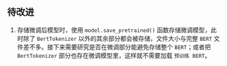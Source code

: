 ## 待改进
1. 存储微调后模型时，使用 `model.save_pretrained()` 函数存储微调模型，此时除了 `BertTokenizer` 以外的其余部分都会被存储，文件大小与完整 `BERT` 文件差不多。接下来需要研究是否在微调部分能避免存储整个 `BERT`；或者把`BertTokenizer` 部分也存在微调模型里，这样就不需要加载 `预训练 BERT`。 